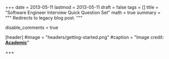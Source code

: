 +++
date = 2013-05-11
lastmod = 2013-05-11
draft = false
tags = []
title = "Software Engineer Interview Quick Question Set"
math = true
summary = """
Redirects to legacy blog post.
"""

disable_comments = true

[header]
#image = "headers/getting-started.png"
#caption = "Image credit: [**Academic**](https://github.com/gcushen/hugo-academic/)"

+++

<html>
  <head>
    <title>Software Engineer Interview Quick Question Set</title>
    <link rel="canonical" href="https://binarymist.wordpress.com/2013/05/11/software-engineer-interview-quick-question-set/"/>
    <meta http-equiv="content-type" content="text/html; charset=utf-8"/>
    <meta http-equiv="refresh" content="3; url=https://binarymist.wordpress.com/2013/05/11/software-engineer-interview-quick-question-set/"/>
  </head>
</html>
